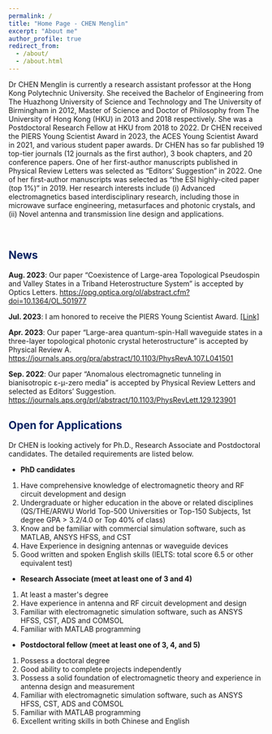 ```yaml
---
permalink: /
title: "Home Page - CHEN Menglin"
excerpt: "About me"
author_profile: true
redirect_from: 
  - /about/
  - /about.html
---
```


Dr CHEN Menglin is currently a research assistant professor at the Hong Kong Polytechnic University. She received the Bachelor of Engineering from The Huazhong University of Science and Technology and The University of Birmingham in 2012, Master of Science and Doctor of Philosophy from The University of Hong Kong (HKU) in 2013 and 2018 respectively. She was a Postdoctoral Research Fellow at HKU from 2018 to 2022. Dr CHEN received the PIERS Young Scientist Award in 2023, the ACES Young Scientist Award in 2021, and various student paper awards. Dr CHEN has so far published 19 top-tier journals (12 journals as the first author), 3 book chapters, and 20 conference papers. One of her first-author manuscripts published in Physical Review Letters was selected as “Editors’ Suggestion” in 2022. One of her first-author manuscripts was selected as “the ESI highly-cited paper (top 1%)” in 2019. Her research interests include (i) Advanced electromagnetics based interdisciplinary research, including those in microwave surface engineering, metasurfaces and photonic crystals, and (ii) Novel antenna and transmission line design and applications.


<br>

## <font color=#002060>News</font>
**Aug. 2023**: Our paper “Coexistence of Large-area Topological Pseudospin and Valley States in a Triband Heterostructure System” is accepted by Optics Letters. 
https://opg.optica.org/ol/abstract.cfm?doi=10.1364/OL.501977

**Jul. 2023**: I am honored to receive the PIERS Young Scientist Award. [[Link]](https://piers.org/awards/young-scientist-award.html)

**Apr. 2023**: Our paper “Large-area quantum-spin-Hall waveguide states in a three-layer topological photonic crystal heterostructure” is accepted by Physical Review A.
https://journals.aps.org/pra/abstract/10.1103/PhysRevA.107.L041501

**Sep. 2022**: Our paper “Anomalous electromagnetic tunneling in bianisotropic ε-μ-zero media” is accepted by Physical Review Letters and selected as Editors’ Suggestion.  https://journals.aps.org/prl/abstract/10.1103/PhysRevLett.129.123901


## <font color=#002060>Open for Applications</font>

Dr CHEN is looking actively for Ph.D., Research Associate and Postdoctoral candidates. The detailed requirements are listed below.

- **PhD candidates**

1. Have comprehensive knowledge of electromagnetic theory and RF circuit development and design
2. Undergraduate or higher education in the above or related disciplines (QS/THE/ARWU World Top-500 Universities or Top-150 Subjects, 1st degree GPA > 3.2/4.0 or Top 40% of class)
3. Know and be familiar with commercial simulation software, such as MATLAB, ANSYS HFSS, and CST
4. Have Experience in designing antennas or waveguide devices
5. Good written and spoken English skills (IELTS: total score 6.5 or other equivalent test)

- **Research Associate (meet at least one of 3 and 4)**

1. At least a master's degree
2. Have experience in antenna and RF circuit development and design
3. Familiar with electromagnetic simulation software, such as ANSYS HFSS, CST, ADS and COMSOL
4. Familiar with MATLAB programming

- **Postdoctoral fellow (meet at least one of 3, 4, and 5)**

1. Possess a doctoral degree
2. Good ability to complete projects independently
3. Possess a solid foundation of electromagnetic theory and experience in antenna design and measurement
4. Familiar with electromagnetic simulation software, such as ANSYS HFSS, CST, ADS and COMSOL
5. Familiar with MATLAB programming
6. Excellent writing skills in both Chinese and English
